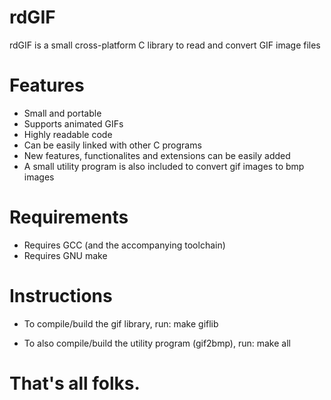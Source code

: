 # rdGIF
rdGIF is a small cross-platform C library to read and convert GIF image files

# Features
+ Small and portable
+ Supports animated GIFs
+ Highly readable code
+ Can be easily linked with other C programs
+ New features, functionalites and extensions can be easily added
+ A small utility program is also included to convert gif images to bmp images

# Requirements
* Requires GCC (and the accompanying toolchain)
* Requires GNU make

# Instructions
* To compile/build the gif library, run:
make giflib

* To also compile/build the utility program (gif2bmp), run:
make all

# That's all folks.
